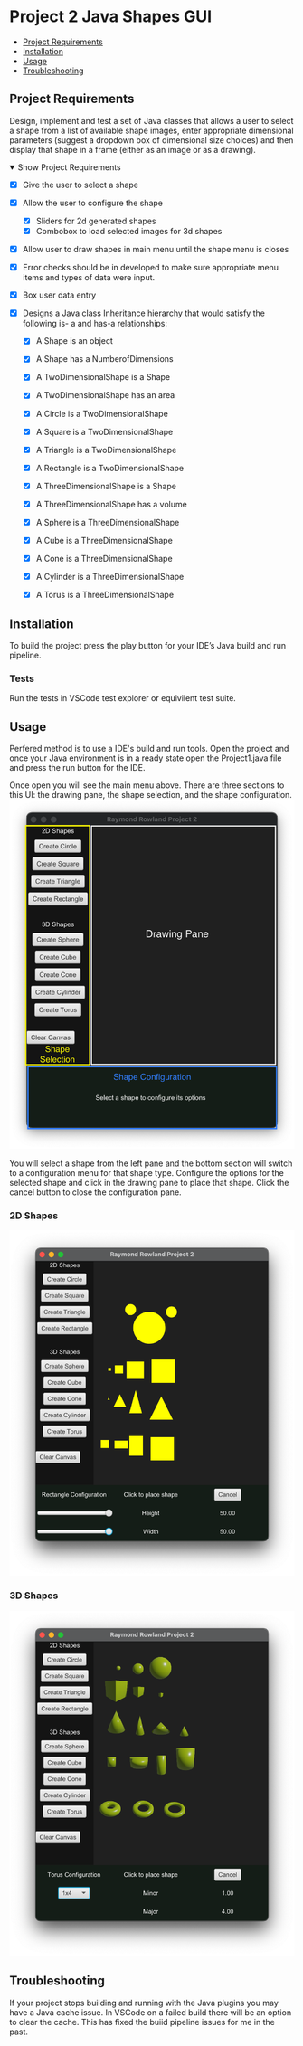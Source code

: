 # Project 2 Java Shapes GUI

- [Project Requirements](#project_requirements)
- [Installation](#installation)
- [Usage](#usage)
- [Troubleshooting](#troubleshooting)

## Project Requirements

Design, implement and test a set of Java classes that allows a user to select a shape from a list of available shape images, enter appropriate dimensional parameters (suggest a dropdown box of dimensional size choices) and then display that shape in a frame (either as an image or as a drawing).

<details Open>
    <summary>Show Project Requirements</summary>

- [x] Give the user to select a shape
- [x] Allow the user to configure the shape
    - [x] Sliders for 2d generated shapes
    - [x] Combobox to load selected images for 3d shapes
- [x] Allow user to draw shapes in main menu until the shape menu is closes
- [x] Error checks should be in developed to make sure appropriate menu items and types of data were input. 
- [x] Box user data entry

- [x] Designs a Java class Inheritance hierarchy that would satisfy the following is- a and has-a relationships:
    - [x] A Shape is an object
    - [x] A Shape has a NumberofDimensions
    - [x] A TwoDimensionalShape is a Shape
    - [x] A TwoDimensionalShape has an area
    - [x] A Circle is a TwoDimensionalShape
    - [x] A Square is a TwoDimensionalShape
    - [x] A Triangle is a TwoDimensionalShape
    - [x] A Rectangle is a TwoDimensionalShape

    - [x] A ThreeDimensionalShape is a Shape
    - [x] A ThreeDimensionalShape has a volume
    - [x] A Sphere is a ThreeDimensionalShape
    - [x] A Cube is a ThreeDimensionalShape
    - [x] A Cone is a ThreeDimensionalShape
    - [x] A Cylinder is a ThreeDimensionalShape
    - [x] A Torus is a ThreeDimensionalShape

</details>

## Installation

To build the project press the play button for your IDE’s Java build and run pipeline. 

### Tests 
Run the tests in VSCode test explorer or equivilent test suite.

## Usage
Perfered method is to use a IDE's build and run tools. Open the project and once your Java environment is in a ready state open the Project1.java file and press the run button for the IDE.

Once open you will see the main menu above. There are three sections to this UI: the drawing pane, the shape selection, and the shape configuration.  
<img src="../Images/image17.png" >

You will select a shape from the left pane and the bottom section will switch to a configuration menu for that shape type. Configure the options for the selected shape and click in the drawing pane to place that shape. Click the cancel button to close the configuration pane. 

### 2D Shapes
<img src="../Images/image24.png" >

### 3D Shapes
<img src="../Images/image2f.png" >


## Troubleshooting
If your project stops building and running with the Java plugins you may have a Java cache issue. In VSCode on a failed build there will be an option to clear the cache.  This has fixed the buiid pipeline issues for me in the past.
